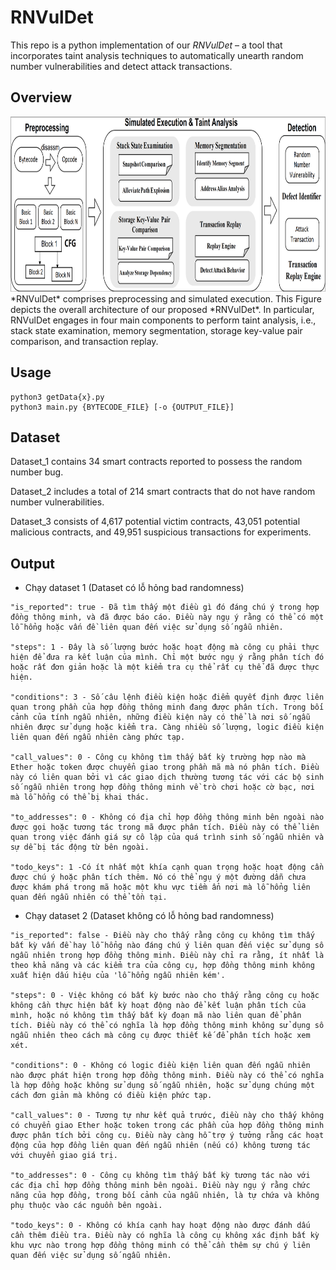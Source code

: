 # RNVulDet

This repo is a python implementation of our *RNVulDet* – a tool that incorporates taint analysis techniques to automatically unearth random number vulnerabilities and detect attack transactions.


## Overview
<div align=center><img width="880" height="280" src="./figs/overview.png"/></div>
*RNVulDet* comprises preprocessing and simulated execution. This Figure depicts the overall architecture of our proposed *RNVulDet*. In particular, RNVulDet engages in four main components to perform taint analysis, i.e., stack state examination, memory segmentation, storage key-value pair comparison, and transaction replay.

## Usage

```
python3 getData{x}.py
python3 main.py {BYTECODE_FILE} [-o {OUTPUT_FILE}]
```

## Dataset
Dataset\_1 contains 34 smart contracts reported to possess the random number bug.

Dataset\_2 includes a total of 214 smart contracts that do not have random number vulnerabilities.

Dataset\_3 consists of 4,617 potential victim contracts, 43,051 potential malicious contracts, and 49,951 suspicious transactions for experiments.

## Output
- Chạy dataset 1 (Dataset có lỗ hỏng bad randomness)
```
"is_reported": true - Đã tìm thấy một điều gì đó đáng chú ý trong hợp đồng thông minh, và đã được báo cáo. Điều này ngụ ý rằng có thể có một lỗ hổng hoặc vấn đề liên quan đến việc sử dụng số ngẫu nhiên.

"steps": 1 - Đây là số lượng bước hoặc hoạt động mà công cụ phải thực hiện để đưa ra kết luận của mình. Chỉ một bước ngụ ý rằng phân tích đó hoặc rất đơn giản hoặc là một kiểm tra cụ thể rất cụ thể đã được thực hiện.

"conditions": 3 - Số câu lệnh điều kiện hoặc điểm quyết định được liên quan trong phần của hợp đồng thông minh đang được phân tích. Trong bối cảnh của tính ngẫu nhiên, những điều kiện này có thể là nơi số ngẫu nhiên được sử dụng hoặc kiểm tra. Càng nhiều số lượng, logic điều kiện liên quan đến ngẫu nhiên càng phức tạp.

"call_values": 0 - Công cụ không tìm thấy bất kỳ trường hợp nào mà Ether hoặc token được chuyển giao trong phần mã mà nó phân tích. Điều này có liên quan bởi vì các giao dịch thường tương tác với các bộ sinh số ngẫu nhiên trong hợp đồng thông minh về trò chơi hoặc cờ bạc, nơi mà lỗ hổng có thể bị khai thác.

"to_addresses": 0 - Không có địa chỉ hợp đồng thông minh bên ngoài nào được gọi hoặc tương tác trong mã được phân tích. Điều này có thể liên quan trong việc đánh giá sự cô lập của quá trình sinh số ngẫu nhiên và sự dễ bị tác động từ bên ngoài.

"todo_keys": 1 -Có ít nhất một khía cạnh quan trọng hoặc hoạt động cần được chú ý hoặc phân tích thêm. Nó có thể ngụ ý một đường dẫn chưa được khám phá trong mã hoặc một khu vực tiềm ẩn nơi mà lỗ hổng liên quan đến ngẫu nhiên có thể tồn tại.
```
- Chạy dataset 2 (Dataset không có lỗ hỏng bad randomness)
```
"is_reported": false - Điều này cho thấy rằng công cụ không tìm thấy bất kỳ vấn đề hay lỗ hổng nào đáng chú ý liên quan đến việc sử dụng số ngẫu nhiên trong hợp đồng thông minh. Điều này chỉ ra rằng, ít nhất là theo khả năng và các kiểm tra của công cụ, hợp đồng thông minh không xuất hiện dấu hiệu của 'lỗ hổng ngẫu nhiên kém'.

"steps": 0 - Việc không có bất kỳ bước nào cho thấy rằng công cụ hoặc không cần thực hiện bất kỳ hoạt động nào để kết luận phân tích của mình, hoặc nó không tìm thấy bất kỳ đoạn mã nào liên quan để phân tích. Điều này có thể có nghĩa là hợp đồng thông minh không sử dụng số ngẫu nhiên theo cách mà công cụ được thiết kế để phân tích hoặc xem xét.

"conditions": 0 - Không có logic điều kiện liên quan đến ngẫu nhiên nào được phát hiện trong hợp đồng thông minh. Điều này có thể có nghĩa là hợp đồng hoặc không sử dụng số ngẫu nhiên, hoặc sử dụng chúng một cách đơn giản mà không có điều kiện phức tạp.

"call_values": 0 - Tương tự như kết quả trước, điều này cho thấy không có chuyển giao Ether hoặc token trong các phần của hợp đồng thông minh được phân tích bởi công cụ. Điều này càng hỗ trợ ý tưởng rằng các hoạt động của hợp đồng liên quan đến ngẫu nhiên (nếu có) không tương tác với chuyển giao giá trị.

"to_addresses": 0 - Công cụ không tìm thấy bất kỳ tương tác nào với các địa chỉ hợp đồng thông minh bên ngoài. Điều này ngụ ý rằng chức năng của hợp đồng, trong bối cảnh của ngẫu nhiên, là tự chứa và không phụ thuộc vào các nguồn bên ngoài.

"todo_keys": 0 - Không có khía cạnh hay hoạt động nào được đánh dấu cần thêm điều tra. Điều này có nghĩa là công cụ không xác định bất kỳ khu vực nào trong hợp đồng thông minh có thể cần thêm sự chú ý liên quan đến việc sử dụng số ngẫu nhiên.
```
